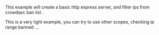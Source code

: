 This example will create a basic http express server, and filter ips from crowdsec ban list .

This is a very light example, you can try to use other scopes, checking ip range banned ...
